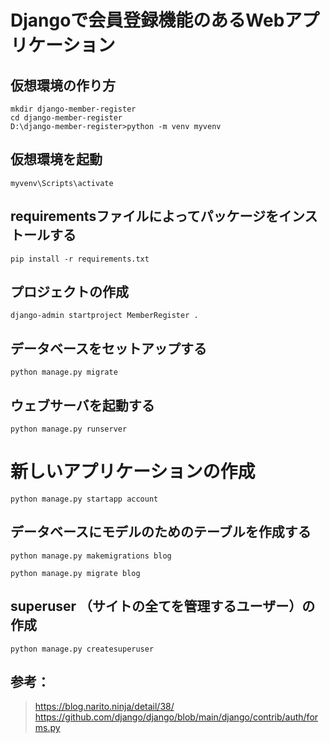 # Djangoで会員登録機能のあるWebアプリケーション

## 仮想環境の作り方
```
mkdir django-member-register
cd django-member-register
D:\django-member-register>python -m venv myvenv
```


## 仮想環境を起動
```
myvenv\Scripts\activate
```

## requirementsファイルによってパッケージをインストールする
```
pip install -r requirements.txt
```

## プロジェクトの作成
```
django-admin startproject MemberRegister .
```

## データベースをセットアップする
```
python manage.py migrate
```

## ウェブサーバを起動する
```
python manage.py runserver
```

# 新しいアプリケーションの作成
```
python manage.py startapp account
```

## データベースにモデルのためのテーブルを作成する
```
python manage.py makemigrations blog

python manage.py migrate blog
```

## superuser （サイトの全てを管理するユーザー）の作成
```
python manage.py createsuperuser
```

## 参考：
> https://blog.narito.ninja/detail/38/
> https://github.com/django/django/blob/main/django/contrib/auth/forms.py
